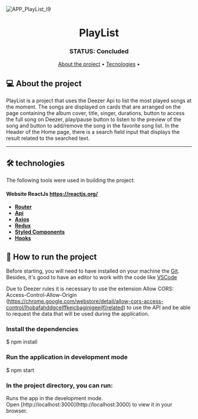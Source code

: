 ![APP_PlayList_I9](https://user-images.githubusercontent.com/97896037/174526751-5068f911-9eb5-4a93-84dd-6c7cdc3f171f.png)

<p align="center">
 </p>
<h1 align="center">
    PlayList
</h1>

<h3 align="center"> 
	 STATUS: Concluded
</h3>

<p align="center">
 <a href="#-sobre-o-projeto">About the project</a> •
 <a href="#-tecnologias">Tecnologies</a> • 
</p>


## 💻 About the project

PlayList is a project that uses the Deezer Api to list the most played songs at the moment. The songs are displayed on cards that are arranged on the page containing the album cover, title, singer, durations, button to access the full song on Deezer, play/pause button to listen to the preview of the song and button to add/remove the song in the favorite song list. In the Header of the Home page, there is a search field input that displays the result related to the searched text.

---


## 🛠 technologies

The following tools were used in building the project:

#### **Website**  ReactJs https://reactjs.org/

-   **[Router](https://github.com/PLATEIRA/PlayList/tree/master/src/Pages/routes)**
-   **[Api](https://github.com/PLATEIRA/PlayList/blob/master/src/Service/Api.js)**
-   **[Axios]()**
-   **[Redux](https://github.com/PLATEIRA/PlayList/tree/master/src/redux)**
-   **[Styled Components](https://github.com/PLATEIRA/PlayList/blob/master/src/globalStyle.js)**
-   **[Hooks]()**



## 🚀 How to run the project

Before starting, you will need to have installed on your machine the [Git](https://git-scm.com). <br>
Besides, it's good to have an editor to work with the code like [VSCode](https://code.visualstudio.com/)

Due to Deezer rules it is necessary to use the extension Allow CORS: Access-Control-Allow-Origin (https://chrome.google.com/webstore/detail/allow-cors-access-control/lhobafahddgcelffkeicbaginigeejlf/related) to use the API and be able to request the data that will be used during the application.

### Install the dependencies
$ npm install


### Run the application in development mode
$ npm start


### In the project directory, you can run:

<p> Runs the app in the development mode.
</br>
Open [http://localhost:3000](http://localhost:3000) to view it in your browser.
</p>




